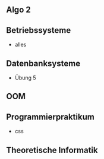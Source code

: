 ## Algo 2

## Betriebssysteme
- alles

## Datenbanksysteme
- Übung 5

## OOM

## Programmierpraktikum
- css

## Theoretische Informatik